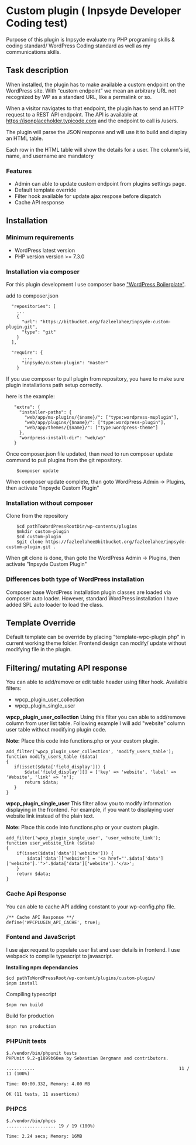 # Custom plugin ( Inpsyde Developer Coding test)

Purpose of this plugin is Inpsyde evaluate my PHP programing skills & coding standard/ WordPress Coding standard as well as my communications skills.

## Task description

When installed, the plugin has to make available a custom endpoint on the WordPress site. With “custom endpoint” we mean an arbitrary URL not recognized by WP as a standard URL, like a permalink or so.

When a visitor navigates to that endpoint, the plugin has to send an HTTP request to a REST API endpoint. The API is available at https://jsonplaceholder.typicode.com and the endpoint to call is /users.

The plugin will parse the JSON response and will use it to build and display an HTML table.

Each row in the HTML table will show the details for a user. The column's id, name, and username are mandatory

### Features

* Admin can able to update custom endpoint from plugins settings page.
* Default template override
* Filter hook available for update ajax respose before dispatch
* Cache API response

## Installation

### Minimum requirements
* WordPress latest version
* PHP version version >= 7.3.0

### Installation via composer
For this plugin development I use composer base ["WordPress Boilerplate"](https://roots.io/bedrock/).

add to composer.json
```
  "repositories": [
    ...
    {
      "url": "https://bitbucket.org/fazleelahee/inpsyde-custom-plugin.git",
      "type": "git"
    }
  ],

  "require": {
      ....
      "inpsyde/custom-plugin": "master"
    }
```

If you use composer to pull plugin from repository, you have to make sure plugin installations path setup correctly.

here is the example:
```
   "extra": {
     "installer-paths": {
       "web/app/mu-plugins/{$name}/": ["type:wordpress-muplugin"],
       "web/app/plugins/{$name}/": ["type:wordpress-plugin"],
       "web/app/themes/{$name}/": ["type:wordpress-theme"]
     },
     "wordpress-install-dir": "web/wp"
   }
```

Once composer.json file updated, than need to run composer update command to pull plugins from the git repository.

```
    $composer update
```

When composer update complete, than goto WordPress Admin -> Plugins, then activate "Inpsyde Custom Plugin"

### Installation without composer

Clone from the repository

```
    $cd pathToWordPressRootDir/wp-contents/plugins
    $mkdir custom-plugin
    $cd custom-plugin
    $git clone https://fazleelahee@bitbucket.org/fazleelahee/inpsyde-custom-plugin.git .
```

When git clone is done, than goto the WordPress Admin -> Plugins, then activate "Inpsyde Custom Plugin"

### Differences both type of WordPress installation
Composer base WordPress installation plugin classes are loaded via composer auto loader. However, standard WordPress installation I have added SPL auto loader to load the class.


## Template Override
Default template can be override by placing "template-wpc-plugin.php" in current working theme folder. Frontend design can modify/ update without modifying file in the plugin.

## Filtering/ mutating API response

You can able to add/remove or edit table header using filter hook. Available filters:
* wpcp_plugin_user_collection
* wpcp_plugin_single_user

**wpcp_plugin_user_collection**
Using this filter you can able to add/remove column from user list table. Following example I will add "website" column user table without modifying plugin code.

**Note:** Place this code into functions.php or your custom plugin.

 ```
add_filter('wpcp_plugin_user_collection', 'modify_users_table');
function modify_users_table ($data)
{
	if(isset($data['field_display'])) {
		$data['field_display'][] = ['key' => 'website', 'label' => 'Website', 'link' => 'n'];
		return $data;
	}
}
 ```

**wpcp_plugin_single_user**
This filter allow you to modify information displaying in the frontend. For example, if you want to displaying user website link instead of the plain text.

**Note:** Place this code into functions.php or your custom plugin.

```
add_filter('wpcp_plugin_single_user', 'user_website_link');
function user_website_link ($data)
{
	if(isset($data['data']['website'])) {
		$data['data']['website'] = '<a href="'.$data['data']['website'].'">'.$data['data']['website'].'</a>';
	}
	return $data;
}
```

### Cache Api Response
You can able to cache API adding constant to your wp-config.php file.

```
/** Cache API Response **/
define('WPCPLUGIN_API_CACHE', true);
```

### Fontend and JavaScript
I use ajax request to populate user list and user details in frontend. I use webpack to compile typescript to javascript.

**Installing npm dependancies**

```
$cd pathToWordPressRoot/wp-content/plugins/custom-plugin/
$npm install
```

Compiling typescript

```
$npm run build

````

Build for production

```
$npn run production
```

### PHPUnit tests

```
$./vendor/bin/phpunit tests
PHPUnit 9.2-g1899b60ea by Sebastian Bergmann and contributors.

...........                                                       11 / 11 (100%)

Time: 00:00.332, Memory: 4.00 MB

OK (11 tests, 11 assertions)

````

### PHPCS

```
$./vendor/bin/phpcs
................... 19 / 19 (100%)

Time: 2.24 secs; Memory: 16MB
```



